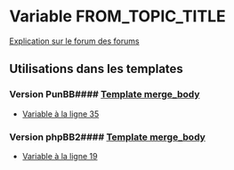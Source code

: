 # Variable FROM_TOPIC_TITLE
[Explication sur le forum des forums](http://forum.forumactif.com/t294113-listing-des-variables#FROM_TOPIC_TITLE)
## Utilisations dans les templates
### Version PunBB#### [Template merge_body](punbb/merge_body.md)
* [Variable à la ligne 35](../punbb/merge_body.tpl#L35)
### Version phpBB2#### [Template merge_body](subsilver/merge_body.md)
* [Variable à la ligne 19](../subsilver/merge_body.tpl#L19)